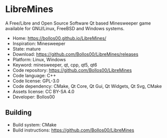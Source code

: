 # LibreMines

 A Free/Libre and Open Source Software Qt based Minesweeper game available for GNU/Linux, FreeBSD and Windows systems. 
 
- Home: https://bollos00.github.io/LibreMines/
- Inspiration: Minesweeper
- State: mature
- Download: https://github.com/Bollos00/LibreMines/releases
- Platform: Linux, Windows
- Keyword: minesweeper, qt, cpp, qt5, qt6 
- Code repository: https://github.com/Bollos00/LibreMines
- Code language: C++
- Code license: GPL-3.0
- Code dependency: CMake, Qt Core, Qt Gui, Qt Widgets, Qt Svg, CMake
- Assets license: CC BY-SA 4.0
- Developer: Bollos00


## Building

- Build system: CMake
- Build instructions: https://github.com/Bollos00/LibreMines
